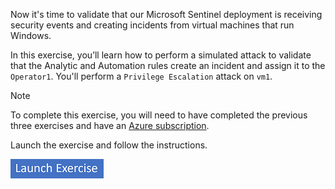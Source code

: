 
Now it's time to validate that our Microsoft Sentinel deployment is receiving security events and creating incidents from virtual machines that run Windows.

In this exercise, you’ll learn how to perform a simulated attack to validate that the Analytic and Automation rules create an incident and assign it to the `Operator1`. You'll perform a `Privilege Escalation` attack on `vm1`.

> [!NOTE]
> To complete this exercise, you will need to have completed the previous three exercises and have an [Azure subscription](https://azure.microsoft.com/free?azure-portal=true).

Launch the exercise and follow the instructions.

[![Button to launch exercise.](../media/launch-exercise.png)](https://microsoftlearning.github.io/configure-siem-security-operations-using-microsoft-sentinel/Instructions/Labs/LAB_04_perform_analytic_rule_validation.html)